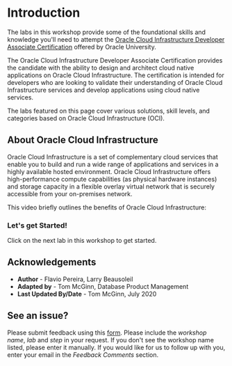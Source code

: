 
# Introduction

The labs in this workshop provide some of the foundational skills and knowledge you'll need to attempt the [Oracle Cloud Infrastructure Developer Associate Certification](https://www.oracle.com/cloud/iaas/training/developers.html) offered by Oracle University.

The Oracle Cloud Infrastructure Developer Associate Certification provides the candidate with the ability to design and architect cloud native applications on Oracle Cloud Infrastructure. The certification is intended for developers who are looking to validate their understanding of Oracle Cloud Infrastructure services and develop applications using cloud native services.

The labs featured on this page cover various solutions, skill levels, and categories based on Oracle Cloud Infrastructure (OCI).

## About Oracle Cloud Infrastructure

Oracle Cloud Infrastructure is a set of complementary cloud services that enable you to build and run a wide range of applications and services in a highly available hosted environment. Oracle Cloud Infrastructure offers high-performance compute capabilities (as physical hardware instances) and storage capacity in a flexible overlay virtual network that is securely accessible from your on-premises network.

This video briefly outlines the benefits of Oracle Cloud Infrastructure:

[](youtube:-OBrKIlSt_Q)

### Let's get Started!

Click on the next lab in this workshop to get started.

## Acknowledgements

- **Author** - Flavio Pereira, Larry Beausoleil
- **Adapted by** -  Tom McGinn, Database Product Management
- **Last Updated By/Date** - Tom McGinn, July 2020

## See an issue?
Please submit feedback using this [form](https://apexapps.oracle.com/pls/apex/f?p=133:1:::::P1_FEEDBACK:1). Please include the *workshop name*, *lab* and *step* in your request.  If you don't see the workshop name listed, please enter it manually. If you would like for us to follow up with you, enter your email in the *Feedback Comments* section.
